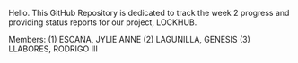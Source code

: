 Hello. This GitHub Repository is dedicated to track the week 2 progress and providing status reports for our project, LOCKHUB.

Members: (1) ESCAÑA, JYLIE ANNE (2) LAGUNILLA, GENESIS (3) LLABORES, RODRIGO III

